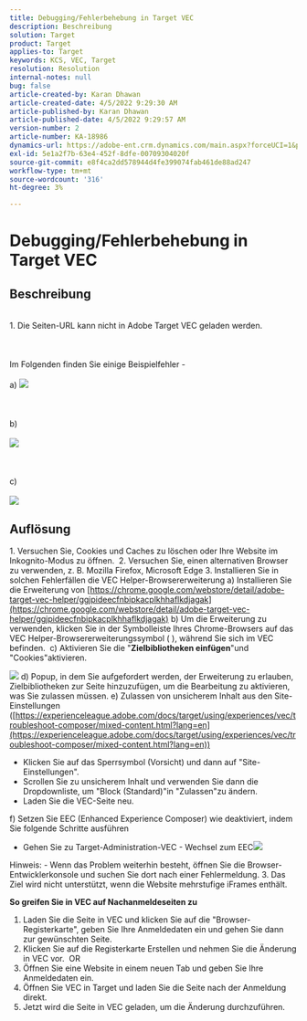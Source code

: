 ```yaml
---
title: Debugging/Fehlerbehebung in Target VEC
description: Beschreibung
solution: Target
product: Target
applies-to: Target
keywords: KCS, VEC, Target
resolution: Resolution
internal-notes: null
bug: false
article-created-by: Karan Dhawan
article-created-date: 4/5/2022 9:29:30 AM
article-published-by: Karan Dhawan
article-published-date: 4/5/2022 9:29:57 AM
version-number: 2
article-number: KA-18986
dynamics-url: https://adobe-ent.crm.dynamics.com/main.aspx?forceUCI=1&pagetype=entityrecord&etn=knowledgearticle&id=ec1691de-c2b4-ec11-983f-000d3a5d0d73
exl-id: 5e1a2f7b-63e4-452f-8dfe-00709304020f
source-git-commit: e8f4ca2dd578944d4fe399074fab461de88ad247
workflow-type: tm+mt
source-wordcount: '316'
ht-degree: 3%

---
```


# Debugging/Fehlerbehebung in Target VEC

## Beschreibung

<br>1. Die Seiten-URL kann nicht in Adobe Target VEC geladen werden. <br><br> <br><br>Im Folgenden finden Sie einige Beispielfehler - <br><br>a) ![](assets/___f81691de-c2b4-ec11-983f-000d3a5d0d73___.png)<br><br> <br><br>b)<br><br>![](assets/___071791de-c2b4-ec11-983f-000d3a5d0d73___.png)<br><br> <br><br>c)<br><br>![](assets/___0a1791de-c2b4-ec11-983f-000d3a5d0d73___.png)<br>

## Auflösung


1. Versuchen Sie, Cookies und Caches zu löschen oder Ihre Website im Inkognito-Modus zu öffnen. 
2. Versuchen Sie, einen alternativen Browser zu verwenden, z. B. Mozilla Firefox, Microsoft Edge 3. Installieren Sie in solchen Fehlerfällen die VEC Helper-Browsererweiterung a) Installieren Sie die Erweiterung von [https://chrome.google.com/webstore/detail/adobe-target-vec-helper/ggjpideecfnbipkacplkhhaflkdjagak](https://chrome.google.com/webstore/detail/adobe-target-vec-helper/ggjpideecfnbipkacplkhhaflkdjagak)
b) Um die Erweiterung zu verwenden, klicken Sie in der Symbolleiste Ihres Chrome-Browsers auf das VEC Helper-Browsererweiterungssymbol ( ), während Sie sich im VEC befinden. 
c) Aktivieren Sie die &quot;<b>Zielbibliotheken einfügen</b>&quot;und &quot;Cookies&quot;aktivieren.

![](assets/92bf52bf-21ab-ec11-983f-000d3a349523.png)
d) Popup, in dem Sie aufgefordert werden, der Erweiterung zu erlauben, Zielbibliotheken zur Seite hinzuzufügen, um die Bearbeitung zu aktivieren, was Sie zulassen müssen.
e) Zulassen von unsicherem Inhalt aus den Site-Einstellungen ([https://experienceleague.adobe.com/docs/target/using/experiences/vec/troubleshoot-composer/mixed-content.html?lang=en](https://experienceleague.adobe.com/docs/target/using/experiences/vec/troubleshoot-composer/mixed-content.html?lang=en))

- Klicken Sie auf das Sperrsymbol (Vorsicht) und dann auf &quot;Site-Einstellungen&quot;.
- Scrollen Sie zu unsicherem Inhalt und verwenden Sie dann die Dropdownliste, um &quot;Block (Standard)&quot;in &quot;Zulassen&quot;zu ändern.
- Laden Sie die VEC-Seite neu.


f) Setzen Sie EEC (Enhanced Experience Composer) wie deaktiviert, indem Sie folgende Schritte ausführen

- Gehen Sie zu Target-Administration-VEC - Wechsel zum EEC![](assets/90fdfd56-26ab-ec11-983f-000d3a349523.png)


Hinweis: - Wenn das Problem weiterhin besteht, öffnen Sie die Browser-Entwicklerkonsole und suchen Sie dort nach einer Fehlermeldung.
3. Das Ziel wird nicht unterstützt, wenn die Website mehrstufige iFrames enthält. 


<b>So greifen Sie in VEC auf Nachanmeldeseiten zu</b>
1. Laden Sie die Seite in VEC und klicken Sie auf die &quot;Browser-Registerkarte&quot;, geben Sie Ihre Anmeldedaten ein und gehen Sie dann zur gewünschten Seite. 
2. Klicken Sie auf die Registerkarte Erstellen und nehmen Sie die Änderung in VEC vor. 
OR
1. Öffnen Sie eine Website in einem neuen Tab und geben Sie Ihre Anmeldedaten ein.
2. Öffnen Sie VEC in Target und laden Sie die Seite nach der Anmeldung direkt. 
3. Jetzt wird die Seite in VEC geladen, um die Änderung durchzuführen.
